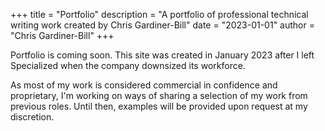 +++
title = "Portfolio"
description = "A portfolio of professional technical writing work created by Chris Gardiner-Bill"
date = "2023-01-01"
author = "Chris Gardiner-Bill"
+++

Portfolio is coming soon. This site was created in January 2023 after I left Specialized when the company downsized its workforce.

As most of my work is considered commercial in confidence and proprietary, I'm working on ways of sharing a selection of my work from previous roles. Until then, examples will be provided upon request at my discretion.